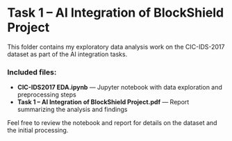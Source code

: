 # Task 1 – AI Integration of BlockShield Project

This folder contains my exploratory data analysis work on the CIC-IDS-2017 dataset as part of the AI integration tasks.

### Included files:
- **CIC-IDS2017 EDA.ipynb** — Jupyter notebook with data exploration and preprocessing steps  
- **Task 1 – AI Integration of BlockShield Project.pdf** — Report summarizing the analysis and findings

Feel free to review the notebook and report for details on the dataset and the initial processing.
